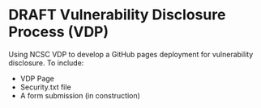 # DRAFT Vulnerability Disclosure Process (VDP)
Using NCSC VDP to develop a GitHub pages deployment for vulnerability disclosure. To include:

- VDP Page
- Security.txt file
- A form submission (in construction)
